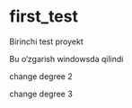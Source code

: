 # first_test
Birinchi test proyekt

Bu o‘zgarish windowsda qilindi

change degree 2

change degree 3
